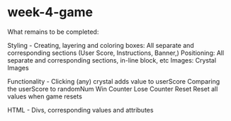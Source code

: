 # week-4-game

What remains to be completed:

Styling -
  Creating, layering and coloring boxes:
  All separate and corresponding sections (User Score, Instructions, Banner,)
  Positioning:
  All separate and corresponding sections, in-line block, etc
  Images:
  Crystal Images
  
Functionality - 
 Clicking (any) crystal adds value to userScore
 Comparing the userScore to randomNum
 Win Counter 
 Lose Counter
 Reset
 Reset all values when game resets
 
 HTML - 
   Divs, corresponding values and attributes

 
 
 
  
  
